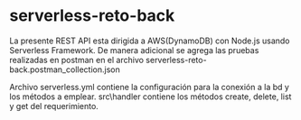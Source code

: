 # serverless-reto-back
La presente REST API esta dirigida a AWS(DynamoDB) con Node.js usando Serverless Framework. De manera adicional se agrega las pruebas realizadas en postman en el archivo serverless-reto-back.postman_collection.json 

Archivo serverless.yml contiene la configuración para la conexión a la bd y los métodos a emplear.
src\handler contiene los métodos create, delete, list y get del requerimiento.
